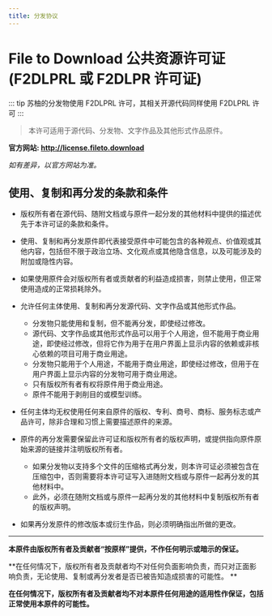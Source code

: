 ```yaml
---
title: 分发协议
---
```


# **File to Download 公共资源许可证 (F2DLPRL 或 F2DLPR 许可证)**

::: tip
苏柚的分发物使用 F2DLPRL 许可，其相关开源代码同样使用 F2DLPRL 许可
:::

> 本许可适用于源代码、分发物、文字作品及其他形式作品原件。

**官方网站: <http://license.fileto.download>**

_如有差异，以官方网站为准。_

## 使用、复制和再分发的条款和条件

- 版权所有者在源代码、随附文档或与原件一起分发的其他材料中提供的描述优先于本许可证的条款和条件。

- 使用、复制和再分发原件即代表接受原件中可能包含的各种观点、价值观或其他内容，包括但不限于政治立场、文化观点或其他隐含信息，以及可能涉及的附加或隐性内容。

- 如果使用原件会对版权所有者或贡献者的利益造成损害，则禁止使用，但正常使用造成的正常损耗除外。

- 允许任何主体使用、复制和再分发源代码、文字作品或其他形式作品。
    - 分发物只能使用和复制，但不能再分发，即使经过修改。
    - 源代码、文字作品或其他形式作品可以用于个人用途，但不能用于商业用途，即使经过修改，但将它作为用于在用户界面上显示内容的依赖或非核心依赖的项目可用于商业用途。
    - 分发物只能用于个人用途，不能用于商业用途，即使经过修改，但用于在用户界面上显示内容的分发物可用于商业用途。
    - 只有版权所有者有权将原件用于商业用途。
    - 原件不能用于剥削目的或模型训练。

- 任何主体均无权使用任何来自原件的版权、专利、商号、商标、服务标志或产品许可，除非合理和习惯上需要描述原件的来源。

- 原件的再分发需要保留此许可证和版权所有者的版权声明，或提供指向原件原始来源的链接并注明版权所有者。
    - 如果分发物以支持多个文件的压缩格式再分发，则本许可证必须被包含在压缩包中，否则需要将本许可证写入进随附文档或与原件一起再分发的其他材料中。
    - 此外，必须在随附文档或与原件一起再分发的其他材料中复制版权所有者的版权声明。

- 如果再分发原件的修改版本或衍生作品，则必须明确指出所做的更改。

---

**本原件由版权所有者及贡献者“按原样”提供，不作任何明示或暗示的保证。**

**在任何情况下，版权所有者及贡献者均不对任何负面影响负责，而只对正面影响负责，无论使用、复制或再分发者是否已被告知造成损害的可能性。
**

**在任何情况下，版权所有者及贡献者均不对本原件任何用途的适用性作保证，包括正常使用本原件的可能性。**
